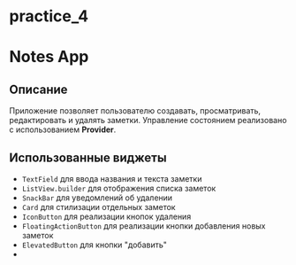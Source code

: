 # practice_4

# Notes App

## Описание
Приложение позволяет пользователю создавать, просматривать, редактировать и удалять заметки. Управление состоянием реализовано с использованием **Provider**.

## Использованные виджеты
- `TextField` для ввода названия и текста заметки
- `ListView.builder` для отображения списка заметок
- `SnackBar` для уведомлений об удалении
- `Card` для стилизации отдельных заметок
- `IconButton` для реализации кнопок удаления
- `FloatingActionButton` для реализации кнопки добавления новых заметок
- `ElevatedButton` для кнопки "добавить"
- 



